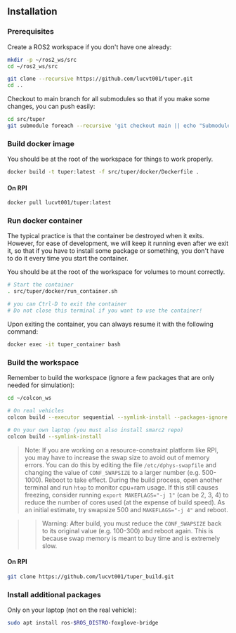 ## Installation

### Prerequisites
Create a ROS2 workspace if you don't have one already:

```bash
mkdir -p ~/ros2_ws/src
cd ~/ros2_ws/src

git clone --recursive https://github.com/lucvt001/tuper.git
cd ..
```

Checkout to main branch for all submodules so that if you make some changes, you can push easily:
```bash
cd src/tuper
git submodule foreach --recursive 'git checkout main || echo "Submodule $name has no main branch"'
```

### Build docker image

You should be at the root of the workspace for things to work properly.

```bash
docker build -t tuper:latest -f src/tuper/docker/Dockerfile .
```

#### On RPI

```bash
docker pull lucvt001/tuper:latest
```

### Run docker container

The typical practice is that the container be destroyed when it exits. However, for ease of development, we will keep it running even after we exit it, so that if you have to install some package or something, you don't have to do it every time you start the container.

You should be at the root of the workspace for volumes to mount correctly.

```bash
# Start the container
. src/tuper/docker/run_container.sh

# you can Ctrl-D to exit the container
# Do not close this terminal if you want to use the container!
```

Upon exiting the container, you can always resume it with the following command:

```bash
docker exec -it tuper_container bash
```

### Build the workspace

Remember to build the workspace (ignore a few packages that are only needed for simulation):

```bash
cd ~/colcon_ws

# On real vehicles
colcon build --executor sequential --symlink-install --packages-ignore sam_thruster_relay tuper_sim_utils monitoring

# On your own laptop (you must also install smarc2 repo)
colcon build --symlink-install
```

> Note: If you are working on a resource-constraint platform like RPI, you may have to increase the swap size to avoid out of memory errors. You can do this by editing the file `/etc/dphys-swapfile` and changing the value of `CONF_SWAPSIZE` to a larger number (e.g. 500-1000). Reboot to take effect. During the build process, open another terminal and run `htop` to monitor cpu+ram usage. If this still causes freezing, consider running `export MAKEFLAGS="-j 1"` (can be 2, 3, 4) to reduce the number of cores used (at the expense of build speed). As an initial estimate, try swapsize 500 and `MAKEFLAGS="-j 4"` and reboot.

>> Warning: After build, you must reduce the `CONF_SWAPSIZE` back to its original value (e.g. 100-300) and reboot again. This is because swap memory is meant to buy time and is extremely slow.

#### On RPI
```bash
git clone https://github.com/lucvt001/tuper_build.git
```

### Install additional packages

Only on your laptop (not on the real vehicle):
```bash
sudo apt install ros-$ROS_DISTRO-foxglove-bridge
```